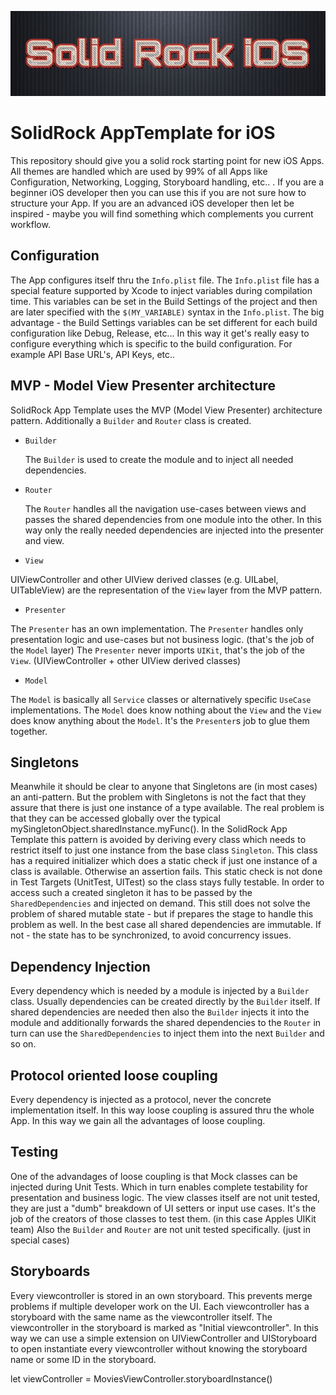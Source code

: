 ![SolidRock](https://github.com/DarkoDamjanovic/SolidRock.AppTemplate.iOS/blob/master/solidrock.jpg "SolidRock")

# SolidRock AppTemplate for iOS

This repository should give you a solid rock starting point for new iOS Apps. All themes are handled which are used by 99% of all Apps like Configuration, Networking, Logging, Storyboard handling, etc.. . If you are a beginner iOS developer then you can use this if you are not sure how to structure your App. If you are an advanced iOS developer then let be inspired - maybe you will find something which complements you current workflow.

## Configuration

The App configures itself thru the `Info.plist` file. The `Info.plist` file has a special feature supported by Xcode to inject variables during compilation time. This variables can be set in the Build Settings of the project and then are later specified with the `$(MY_VARIABLE)` syntax in the `Info.plist`. The big advantage - the Build Settings variables can be set different for each build configuration like Debug, Release, etc... In this way it get's really easy to configure everything which is specific to the build configuration. For example API Base URL's, API Keys, etc..

## MVP - Model View Presenter architecture

SolidRock App Template uses the MVP (Model View Presenter) architecture pattern. Additionally a `Builder` and `Router` class is created. 

* `Builder`

   The `Builder` is used to create the module and to inject all needed dependencies.

* `Router`

   The `Router` handles all the navigation use-cases between views and passes the shared dependencies from one module into the other. In this way only the really needed dependencies are injected into the presenter and view. 

* `View`

UIViewController and other UIView derived classes (e.g. UILabel, UITableView) are the representation of the `View` layer from the MVP pattern. 

* `Presenter`

The `Presenter` has an own implementation. The `Presenter` handles only presentation logic and use-cases but not business logic. (that's the job of the `Model` layer) The `Presenter` never imports `UIKit`, that's the job of the `View`. (UIViewController + other UIView  derived classes)

* `Model`

The `Model` is basically all `Service` classes or alternatively specific `UseCase` implementations. The `Model` does know nothing about the `View` and the `View` does know anything about the `Model`. It's the `Presenter`s job to glue them together.

## Singletons

Meanwhile it should be clear to anyone that Singletons are (in most cases) an anti-pattern. But the problem with Singletons is not the fact that they assure that there is just one instance of a type available. The real problem is that they can be accessed globally over the typical mySingletonObject.sharedInstance.myFunc(). In the SolidRock App Template this pattern is avoided by deriving every class which needs to restrict itself to just one instance from the base class `Singleton`. This class has a required initializer which does a static check if just one instance of a class is available. Otherwise an assertion fails. This static check is not done in Test Targets (UnitTest, UITest) so the class stays fully testable. In order to access such a created singleton it has to be passed by the `SharedDependencies` and injected on demand. This still does not solve the problem of shared mutable state - but if prepares the stage to handle this problem as well. In the best case all shared dependencies are immutable. If not - the state has to be synchronized, to avoid concurrency issues.

## Dependency Injection 

Every dependency which is needed by a module is injected by a `Builder` class. Usually dependencies can be created directly by the `Builder` itself. If shared dependencies are needed then also the `Builder` injects it into the module and additionally forwards the shared dependencies to the `Router` in turn can use the `SharedDependencies` to inject them into the next `Builder` and so on.  

## Protocol oriented loose coupling

Every dependency is injected as a protocol, never the concrete implementation itself. In this way loose coupling is assured thru the whole App. In this way we gain all the advantages of loose coupling. 

## Testing

One of the advandages of loose coupling is that Mock classes can be injected during Unit Tests. Which in turn enables complete testability for presentation and business logic. The view classes itself are not unit tested, they are just a "dumb" breakdown of UI setters or input use cases. It's the job of the creators of those classes to test them. (in this case Apples UIKit team) Also the `Builder` and `Router` are not unit tested specifically. (just in special cases)

## Storyboards

Every viewcontroller is stored in an own storyboard. This prevents merge problems if multiple developer work on the UI. Each viewcontroller has a storyboard with the same name as the viewcontroller itself. The viewcontroller in the storyboard is marked as "Initial viewcontroller". In this way we can use a simple extension on UIViewController and UIStoryboard to open instantiate every viewcontroller without knowing the storyboard name or some ID in the storyboard.

   let viewController = MoviesViewController.storyboardInstance()






